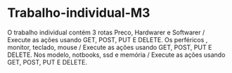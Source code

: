 # Trabalho-individual-M3
O trabalho individual contém 3 rotas
Preco, Hardwarer e Softwarer / Execute as ações usando GET, POST, PUT E DELETE.
Os perféricos , monitor, teclado, mouse /  Execute as ações  usando  GET, POST, PUT E DELETE.
Nos modelo, notbooks, ssd e memória / Execute as ações usando GET, POST, PUT E DELETE.
